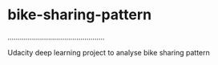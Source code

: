# bike-sharing-pattern

................................................

Udacity deep learning project to analyse bike sharing pattern

